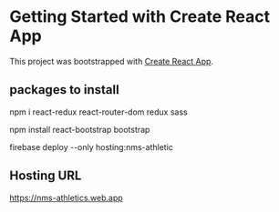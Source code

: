 # Getting Started with Create React App

This project was bootstrapped with [Create React App](https://github.com/facebook/create-react-app).

## packages to install

 npm i react-redux react-router-dom redux sass

 npm install react-bootstrap bootstrap

 firebase deploy --only hosting:nms-athletic

 ## Hosting URL
 https://nms-athletics.web.app

 


